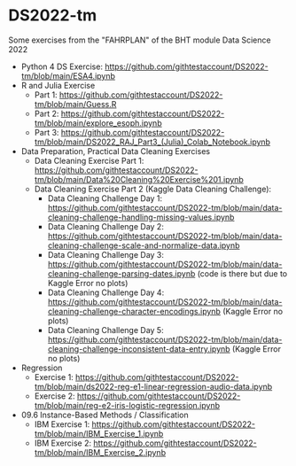 # DS2022-tm
Some exercises from the "FAHRPLAN" of the BHT module Data Science 2022

- Python 4 DS Exercise: https://github.com/githtestaccount/DS2022-tm/blob/main/ESA4.ipynb
- R and Julia Exercise
  - Part 1: https://github.com/githtestaccount/DS2022-tm/blob/main/Guess.R
  - Part 2: https://github.com/githtestaccount/DS2022-tm/blob/main/explore_esoph.ipynb
  - Part 3: https://github.com/githtestaccount/DS2022-tm/blob/main/DS2022_RAJ_Part3_(Julia)_Colab_Notebook.ipynb
- Data Preparation, Practical Data Cleaning Exercises
  - Data Cleaning Exercise Part 1: https://github.com/githtestaccount/DS2022-tm/blob/main/Data%20Cleaning%20Exercise%201.ipynb
  - Data Cleaning Exercise Part 2 (Kaggle Data Cleaning Challenge):
    - Data Cleaning Challenge Day 1: https://github.com/githtestaccount/DS2022-tm/blob/main/data-cleaning-challenge-handling-missing-values.ipynb
    - Data Cleaning Challenge Day 2: https://github.com/githtestaccount/DS2022-tm/blob/main/data-cleaning-challenge-scale-and-normalize-data.ipynb
    - Data Cleaning Challenge Day 3: https://github.com/githtestaccount/DS2022-tm/blob/main/data-cleaning-challenge-parsing-dates.ipynb (code is there but due to Kaggle Error no plots)
    - Data Cleaning Challenge Day 4: https://github.com/githtestaccount/DS2022-tm/blob/main/data-cleaning-challenge-character-encodings.ipynb (Kaggle Error no plots)
    - Data Cleaning Challenge Day 5: https://github.com/githtestaccount/DS2022-tm/blob/main/data-cleaning-challenge-inconsistent-data-entry.ipynb (Kaggle Error no plots)
- Regression
  - Exercise 1: https://github.com/githtestaccount/DS2022-tm/blob/main/ds2022-reg-e1-linear-regression-audio-data.ipynb
  - Exercise 2: https://github.com/githtestaccount/DS2022-tm/blob/main/reg-e2-iris-logistic-regression.ipynb
- 09.6 Instance-Based Methods / Classification
  - IBM Exercise 1: https://github.com/githtestaccount/DS2022-tm/blob/main/IBM_Exercise_1.ipynb
  - IBM Exercise 2: https://github.com/githtestaccount/DS2022-tm/blob/main/IBM_Exercise_2.ipynb
